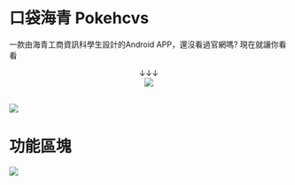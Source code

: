 # 口袋海青 Pokehcvs

一款由海青工商資訊科學生設計的Android APP，還沒看過官網嗎?
現在就讓你看看
<center>
↓↓↓
<br>
<a href="https://micoder.github.io/pokehcvs/"><img src="https://img.shields.io/badge/%E5%AE%98%E7%B6%B2-%E5%8F%A3%E8%A2%8B%E6%B5%B7%E9%9D%92-RGB(92%2C%20184%2C%20244%20).svg"></a>
</center>
</br>
 
![](https://i.imgur.com/hAUEYeF.png)

# 功能區塊
![](https://i.imgur.com/6XwW3fQ.png)
